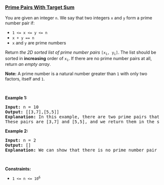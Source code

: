 ### [Prime Pairs With Target Sum](https://leetcode.com/problems/prime-pairs-with-target-sum)

<p>You are given an integer <code>n</code>. We say that two integers <code>x</code> and <code>y</code> form a prime number pair if:</p>

<ul>
	<li><code>1 &lt;= x &lt;= y &lt;= n</code></li>
	<li><code>x + y == n</code></li>
	<li><code>x</code> and <code>y</code> are prime numbers</li>
</ul>

<p>Return <em>the 2D sorted list of prime number pairs</em> <code>[x<sub>i</sub>, y<sub>i</sub>]</code>. The list should be sorted in <strong>increasing</strong> order of <code>x<sub>i</sub></code>. If there are no prime number pairs at all, return <em>an empty array</em>.</p>

<p><strong>Note:</strong> A prime number is a natural number greater than <code>1</code> with only two factors, itself and <code>1</code>.</p>

<p>&nbsp;</p>
<p><strong class="example">Example 1:</strong></p>

<pre>
<strong>Input:</strong> n = 10
<strong>Output:</strong> [[3,7],[5,5]]
<strong>Explanation:</strong> In this example, there are two prime pairs that satisfy the criteria. 
These pairs are [3,7] and [5,5], and we return them in the sorted order as described in the problem statement.
</pre>

<p><strong class="example">Example 2:</strong></p>

<pre>
<strong>Input:</strong> n = 2
<strong>Output:</strong> []
<strong>Explanation:</strong> We can show that there is no prime number pair that gives a sum of 2, so we return an empty array. 
</pre>

<p>&nbsp;</p>
<p><strong>Constraints:</strong></p>

<ul>
	<li><code>1 &lt;= n &lt;= 10<sup>6</sup></code></li>
</ul>
